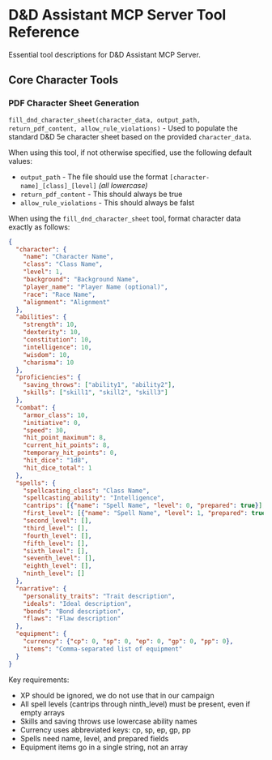 # D&D Assistant MCP Server Tool Reference

Essential tool descriptions for D&D Assistant MCP Server.

## Core Character Tools

### PDF Character Sheet Generation
`fill_dnd_character_sheet(character_data, output_path, return_pdf_content, allow_rule_violations)` - Used to populate the standard D&D 5e character sheet based on the provided `character_data`.

When using this tool, if not otherwise specified, use the following default values:
- `output_path` - The file should use the format `[character-name]_[class]_[level]` *(all lowercase)*
- `return_pdf_content` - This should always be true
- `allow_rule_violations` - This should always be falst

When using the `fill_dnd_character_sheet` tool, format character data exactly as follows:

```json
{
  "character": {
    "name": "Character Name",
    "class": "Class Name",
    "level": 1,
    "background": "Background Name",
    "player_name": "Player Name (optional)",
    "race": "Race Name",
    "alignment": "Alignment"
  },
  "abilities": {
    "strength": 10,
    "dexterity": 10,
    "constitution": 10,
    "intelligence": 10,
    "wisdom": 10,
    "charisma": 10
  },
  "proficiencies": {
    "saving_throws": ["ability1", "ability2"],
    "skills": ["skill1", "skill2", "skill3"]
  },
  "combat": {
    "armor_class": 10,
    "initiative": 0,
    "speed": 30,
    "hit_point_maximum": 8,
    "current_hit_points": 8,
    "temporary_hit_points": 0,
    "hit_dice": "1d8",
    "hit_dice_total": 1
  },
  "spells": {
    "spellcasting_class": "Class Name",
    "spellcasting_ability": "Intelligence",
    "cantrips": [{"name": "Spell Name", "level": 0, "prepared": true}],
    "first_level": [{"name": "Spell Name", "level": 1, "prepared": true}],
    "second_level": [],
    "third_level": [],
    "fourth_level": [],
    "fifth_level": [],
    "sixth_level": [],
    "seventh_level": [],
    "eighth_level": [],
    "ninth_level": []
  },
  "narrative": {
    "personality_traits": "Trait description",
    "ideals": "Ideal description",
    "bonds": "Bond description",
    "flaws": "Flaw description"
  },
  "equipment": {
    "currency": {"cp": 0, "sp": 0, "ep": 0, "gp": 0, "pp": 0},
    "items": "Comma-separated list of equipment"
  }
}
```

Key requirements:
- XP should be ignored, we do not use that in our campaign
- All spell levels (cantrips through ninth_level) must be present, even if empty arrays
- Skills and saving throws use lowercase ability names
- Currency uses abbreviated keys: cp, sp, ep, gp, pp
- Spells need name, level, and prepared fields
- Equipment items go in a single string, not an array